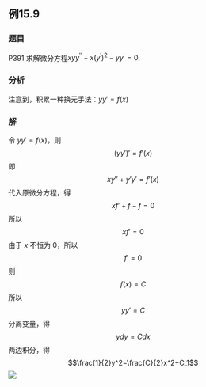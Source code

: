 ## 例15.9
### 题目
P391 求解微分方程${xy}{y}^{\prime \prime } + x{( {y}^{\prime }) }^{2} - y{y}^{\prime } = 0$.
### 分析
注意到，积累一种换元手法：$yy'=f(x)$
### 解
令 $yy'=f(x)$，则
$$(yy')'=f'(x)$$
即
$$xy''+y'y'=f'(x)$$
代入原微分方程，得
$$xf'+f-f=0$$
所以
$$xf'=0$$
由于 $x$ 不恒为 $0$，所以
$$f'=0$$
则
$$f(x)=C$$
所以
$$yy'=C$$
分离变量，得
$$ydy=Cdx$$
两边积分，得
$$\frac{1}{2}y^2=\frac{C}{2}x^2+C_1$$
![](https://img.hwenyi.tech/202410272041366.webp)
